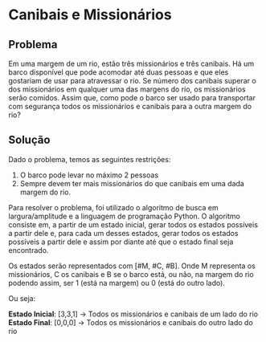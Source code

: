 # Canibais e Missionários

## Problema

Em uma margem de um rio, estão três missionários e três canibais. Há um barco disponível que pode acomodar até duas pessoas e que eles gostariam de usar para atravessar o rio. Se número dos canibais superar o dos missionários em qualquer uma das margens do rio, os missionários serão comidos. Assim que, como pode o barco ser usado para transportar com segurança todos os missionários e canibais para a outra margem do rio?

## Solução

Dado o problema, temos as seguintes restrições:

1. O barco pode levar no máximo 2 pessoas
2. Sempre devem ter mais missionários do que canibais em uma dada margem do rio.

Para resolver o problema, foi utilizado o algoritmo de busca em largura/amplitude e a linguagem de programação Python.
O algoritmo consiste em, a partir de um estado inicial, gerar todos os estados possíveis a partir dele e, para cada um desses estados, gerar todos os estados possíveis a partir dele e assim por diante até que o estado final seja encontrado.

Os estados serão representados com [#M, #C, #B]. Onde M representa os missionários, C os canibais e B se o barco está, ou não, na margem do rio podendo assim, ser 1 (está na margem) ou 0 (está do outro lado).

Ou seja:

**Estado Inicial**: [3,3,1] -> Todos os missionários e canibais de um lado do rio
**Estado Final**: [0,0,0] -> Todos os missionários e canibais do outro lado do rio
